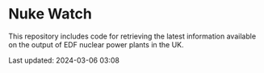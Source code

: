 # Nuke Watch

This repository includes code for retrieving the latest information available on the output of EDF nuclear power plants in the UK.

Last updated: 2024-03-06 03:08